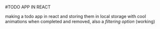 #TODO APP IN REACT

making a todo app in react and storing them in local storage with cool animations when completed and removed, also a *filtering option* (working)

